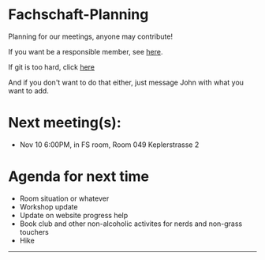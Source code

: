 # Fachschaft-Planning

Planning for our meetings, anyone may contribute!


If you want be a responsible member,  see [here](contributing.md).

If git is too hard, click [here](https://github.com/fs-linguistics/Fachschaft-Planning/issues/new/choose) 

And if you don't want to do that either, just message John with what you want to add. 

# Next meeting(s):

- Nov 10 6:00PM, in FS room, Room 049 Keplerstrasse 2 

# Agenda for next time
- Room situation or whatever
- Workshop update
- Update on website progress help
- Book club and other non-alcoholic activites for nerds and non-grass touchers
- Hike


---
